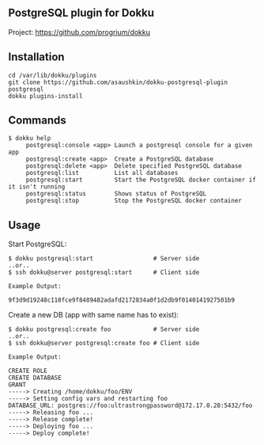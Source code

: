 PostgreSQL plugin for Dokku
---------------------------

Project: https://github.com/progrium/dokku


Installation
------------
```
cd /var/lib/dokku/plugins
git clone https://github.com/asaushkin/dokku-postgresql-plugin postgresql
dokku plugins-install
```


Commands
--------
```
$ dokku help
     postgresql:console <app> Launch a postgresql console for a given app
     postgresql:create <app>  Create a PostgreSQL database
     postgresql:delete <app>  Delete specified PostgreSQL database
     postgresql:list          List all databases
     postgresql:start         Start the PostgreSQL docker container if it isn't running
     postgresql:status        Shows status of PostgreSQL
     postgresql:stop          Stop the PostgreSQL docker container
```

Usage
------------

Start PostgreSQL:
```
$ dokku postgresql:start                 # Server side
..or..
$ ssh dokku@server postgresql:start      # Client side

Example Output:

9f3d9d19248c110fce9f8489482adafd2172834a0f1d2db9f0140141927501b9
```

Create a new DB (app with same name has to exist):
```
$ dokku postgresql:create foo            # Server side
..or..
$ ssh dokku@server postgresql:create foo # Client side

Example Output:

CREATE ROLE
CREATE DATABASE
GRANT
-----> Creating /home/dokku/foo/ENV
-----> Setting config vars and restarting foo
DATABASE_URL: postgres://foo:ultrastrongpassword@172.17.0.28:5432/foo
-----> Releasing foo ...
-----> Release complete!
-----> Deploying foo ...
-----> Deploy complete!
```
